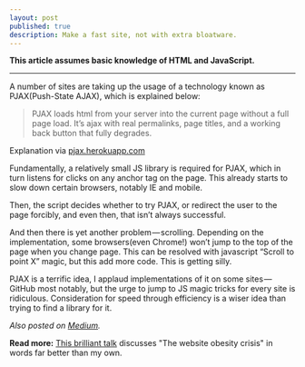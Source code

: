 ```yaml
---
layout: post
published: true
description: Make a fast site, not with extra bloatware.
---
```


**This article assumes basic knowledge of HTML and JavaScript.**

----

A number of sites are taking up the usage of a technology known as PJAX(Push-State AJAX), which is explained below:

> PJAX loads html from your server into the current page without a full page load. It’s ajax with real permalinks, page titles, and a working back button that fully degrades.

Explanation via [pjax.herokuapp.com](http://pjax.herokuapp.com)

Fundamentally, a relatively small JS library is required for PJAX, which in turn listens for clicks on any anchor tag on the page. This already starts to slow down certain browsers, notably IE and mobile.

Then, the script decides whether to try PJAX, or redirect the user to the page forcibly, and even then, that isn’t always successful.

And then there is yet another problem — scrolling. Depending on the implementation, some browsers(even Chrome!) won’t jump to the top of the page when you change page. This can be resolved with javascript “Scroll to point X” magic, but this add more code. This is getting silly.

PJAX is a terrific idea, I applaud implementations of it on some sites — GitHub most notably, but the urge to jump to JS magic tricks for every site is ridiculous. Consideration for speed through efficiency is a wiser idea than trying to find a library for it.

*Also posted on [Medium](https://medium.com/@isaacreidguest/pjax-is-the-wrong-approach-817e31960fdc).*

**Read more:** [This brilliant talk](http://idlewords.com/talks/website_obesity.htm) discusses "The website obesity crisis" in words far better than my own. 
